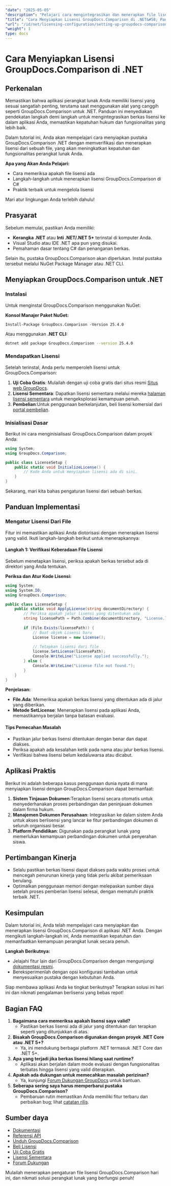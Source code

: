 ```yaml
---
"date": "2025-05-05"
"description": "Pelajari cara mengintegrasikan dan menerapkan file lisensi GroupDocs.Comparison di aplikasi .NET Anda untuk kepatuhan dan fungsionalitas perangkat lunak yang lancar."
"title": "Cara Menyiapkan Lisensi GroupDocs.Comparison di .NET&#58; Panduan Langkah demi Langkah"
"url": "/id/net/licensing-configuration/setting-up-groupdocs-comparison-license-net/"
"weight": 1
type: docs
---
```

# Cara Menyiapkan Lisensi GroupDocs.Comparison di .NET

## Perkenalan

Memastikan bahwa aplikasi perangkat lunak Anda memiliki lisensi yang sesuai sangatlah penting, terutama saat menggunakan alat yang canggih seperti GroupDocs.Comparison untuk .NET. Panduan ini menyediakan pendekatan langkah demi langkah untuk mengintegrasikan berkas lisensi ke dalam aplikasi Anda, memastikan kepatuhan hukum dan fungsionalitas yang lebih baik.

Dalam tutorial ini, Anda akan mempelajari cara menyiapkan pustaka GroupDocs.Comparison .NET dengan memverifikasi dan menerapkan lisensi dari sebuah file, yang akan meningkatkan kepatuhan dan fungsionalitas perangkat lunak Anda.

**Apa yang Akan Anda Pelajari:**
- Cara memeriksa apakah file lisensi ada
- Langkah-langkah untuk menerapkan lisensi GroupDocs.Comparison di C#
- Praktik terbaik untuk mengelola lisensi

Mari atur lingkungan Anda terlebih dahulu!

## Prasyarat

Sebelum memulai, pastikan Anda memiliki:
- **Kerangka .NET** atau **Inti .NET/.NET 5+** terinstal di komputer Anda.
- Visual Studio atau IDE .NET apa pun yang disukai.
- Pemahaman dasar tentang C# dan penanganan berkas.

Selain itu, pustaka GroupDocs.Comparison akan diperlukan. Instal pustaka tersebut melalui NuGet Package Manager atau .NET CLI.

## Menyiapkan GroupDocs.Comparison untuk .NET

### Instalasi

Untuk menginstal GroupDocs.Comparison menggunakan NuGet:

**Konsol Manajer Paket NuGet:**
```shell
Install-Package GroupDocs.Comparison -Version 25.4.0
```
Atau menggunakan **.NET CLI:**
```bash
dotnet add package GroupDocs.Comparison --version 25.4.0
```

### Mendapatkan Lisensi

Setelah terinstal, Anda perlu memperoleh lisensi untuk GroupDocs.Comparison:
1. **Uji Coba Gratis**: Mulailah dengan uji coba gratis dari situs resmi [Situs web GroupDocs](https://releases.groupdocs.com/comparison/net/).
2. **Lisensi Sementara**: Dapatkan lisensi sementara melalui mereka [halaman lisensi sementara](https://purchase.groupdocs.com/temporary-license/) untuk mengeksplorasi kemampuan penuh.
3. **Pembelian**:Untuk penggunaan berkelanjutan, beli lisensi komersial dari [portal pembelian](https://purchase.groupdocs.com/buy).

### Inisialisasi Dasar

Berikut ini cara menginisialisasi GroupDocs.Comparison dalam proyek Anda:

```csharp
using System;
using GroupDocs.Comparison;

public class LicenseSetup {
    public static void InitializeLicense() {
        // Kode Anda untuk menyiapkan lisensi ada di sini.
    }
}
```

Sekarang, mari kita bahas pengaturan lisensi dari sebuah berkas.

## Panduan Implementasi

### Mengatur Lisensi Dari File

Fitur ini memastikan aplikasi Anda diotorisasi dengan menerapkan lisensi yang valid. Ikuti langkah-langkah berikut untuk menerapkannya:

#### Langkah 1: Verifikasi Keberadaan File Lisensi

Sebelum menetapkan lisensi, periksa apakah berkas tersebut ada di direktori yang Anda tentukan.

**Periksa dan Atur Kode Lisensi:**
```csharp
using System;
using System.IO;
using GroupDocs.Comparison;

public class LicenseSetup {
    public static void ApplyLicense(string documentDirectory) {
        // Periksa apakah jalur lisensi yang ditentukan ada
        string licensePath = Path.Combine(documentDirectory, "License.lic");
        
        if (File.Exists(licensePath)) {
            // Buat objek Lisensi baru
            License license = new License();
            
            // Tetapkan lisensi dari file
            license.SetLicense(licensePath);
            Console.WriteLine("License applied successfully.");
        } else {
            Console.WriteLine("License file not found.");
        }
    }
}
```

**Penjelasan:**
- **File.Ada**: Memeriksa apakah berkas lisensi yang ditentukan ada di jalur yang diberikan.
- **Metode SetLicense**: Menerapkan lisensi pada aplikasi Anda, memastikannya berjalan tanpa batasan evaluasi.

#### Tips Pemecahan Masalah

- Pastikan jalur berkas lisensi ditentukan dengan benar dan dapat diakses.
- Periksa apakah ada kesalahan ketik pada nama atau jalur berkas lisensi.
- Verifikasi bahwa lisensi belum kedaluwarsa atau dicabut.

## Aplikasi Praktis

Berikut ini adalah beberapa kasus penggunaan dunia nyata di mana menyiapkan lisensi dengan GroupDocs.Comparison dapat bermanfaat:
1. **Sistem Tinjauan Dokumen**:Terapkan lisensi secara otomatis untuk menyederhanakan proses perbandingan dan peninjauan dokumen dalam firma hukum.
2. **Manajemen Dokumen Perusahaan**: Integrasikan ke dalam sistem Anda untuk akses berlisensi yang lancar ke fitur perbandingan dokumen di seluruh organisasi besar.
3. **Platform Pendidikan**: Digunakan pada perangkat lunak yang memerlukan kemampuan perbandingan dokumen untuk penyerahan siswa.

## Pertimbangan Kinerja

- Selalu pastikan berkas lisensi dapat diakses pada waktu proses untuk mencegah penurunan kinerja yang tidak perlu akibat pemeriksaan berulang.
- Optimalkan penggunaan memori dengan melepaskan sumber daya setelah proses pemberian lisensi selesai, dengan mematuhi praktik terbaik .NET.

## Kesimpulan

Dalam tutorial ini, Anda telah mempelajari cara menyiapkan dan menerapkan lisensi GroupDocs.Comparison di aplikasi .NET Anda. Dengan mengikuti langkah-langkah ini, Anda memastikan kepatuhan dan memanfaatkan kemampuan perangkat lunak secara penuh. 

**Langkah Berikutnya:**
- Jelajahi fitur lain dari GroupDocs.Comparison dengan mengunjungi [dokumentasi resmi](https://docs.groupdocs.com/comparison/net/).
- Bereksperimenlah dengan opsi konfigurasi tambahan untuk menyesuaikan pustaka dengan kebutuhan Anda.

Siap membawa aplikasi Anda ke tingkat berikutnya? Terapkan solusi ini hari ini dan nikmati pengalaman berlisensi yang bebas repot!

## Bagian FAQ

1. **Bagaimana cara memeriksa apakah lisensi saya valid?**
   - Pastikan berkas lisensi ada di jalur yang ditentukan dan terapkan seperti yang ditunjukkan di atas.
2. **Bisakah GroupDocs.Comparison digunakan dengan proyek .NET Core atau .NET 5+?**
   - Ya, ini mendukung berbagai platform .NET termasuk .NET Core dan .NET 5+.
3. **Apa yang terjadi jika berkas lisensi hilang saat runtime?**
   - Aplikasi akan berjalan dalam mode evaluasi dengan fungsionalitas terbatas hingga lisensi yang valid diterapkan.
4. **Apakah ada dukungan untuk memecahkan masalah perizinan?**
   - Ya, kunjungi [Forum Dukungan GroupDocs](https://forum.groupdocs.com/c/comparison/) untuk bantuan.
5. **Seberapa sering saya harus memperbarui pustaka GroupDocs.Comparison?**
   - Pembaruan rutin memastikan Anda memiliki fitur terbaru dan perbaikan bug; lihat [catatan rilis](https://releases.groupdocs.com/comparison/net/).

## Sumber daya
- [Dokumentasi](https://docs.groupdocs.com/comparison/net/)
- [Referensi API](https://reference.groupdocs.com/comparison/net/)
- [Unduh GroupDocs.Comparison](https://releases.groupdocs.com/comparison/net/)
- [Beli Lisensi](https://purchase.groupdocs.com/buy)
- [Uji Coba Gratis](https://releases.groupdocs.com/comparison/net/)
- [Lisensi Sementara](https://purchase.groupdocs.com/temporary-license/)
- [Forum Dukungan](https://forum.groupdocs.com/c/comparison/)

Mulailah menerapkan pengaturan file lisensi GroupDocs.Comparison hari ini, dan nikmati solusi perangkat lunak yang berfungsi penuh!